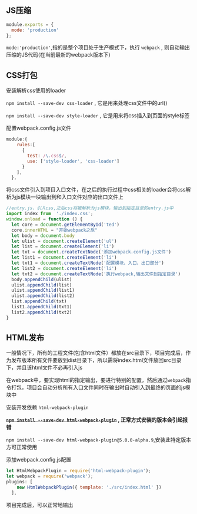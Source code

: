 ## JS压缩

```javascript
module.exports = {
  mode: 'production'
};
```

`mode:'production'`,指的是整个项目处于生产模式下，执行 `webpack` , 则自动输出压缩的JS代码(在当前最新的webpack版本下)

## CSS打包

安装解析css使用的loader

`npm install --save-dev css-loader` , 它是用来处理css文件中的url()

`npm install --save-dev style-loader` , 它是用来将css插入到页面的style标签

配置webpack.config.js文件

```javascript
module:{
    rules:[
      {
        test: /\.css$/,
        use: ['style-loader', 'css-loader']
      }
    ],
  },
```
将css文件引入到项目入口文件，在之后的执行过程中css相关的loader会将css解析为js模块一块输出到和入口文件对应的出口文件上

```javascript
//entry.js，引入css,之后css将被解析为js模块，输出到指定目录的entry.js中
import index from  './index.css';
window.onload = function () {
  let core = document.getElementById('ted')
  core.innerHTML = "开始webpack之旅"
  let body = document.body
  let ulist = document.createElement('ul')
  let list = document.createElement('li')
  let txt = document.createTextNode('添加webpack.config.js文件')
  let list1 = document.createElement('li')
  let txt1 = document.createTextNode('配置模块、入口、出口部分')
  let list2 = document.createElement('li')
  let txt2 = document.createTextNode('执行webpack,输出文件到指定目录')
  body.appendChild(ulist)
  ulist.appendChild(list)
  ulist.appendChild(list1)
  ulist.appendChild(list2)
  list.appendChild(txt)
  list1.appendChild(txt1)
  list2.appendChild(txt2)
}
```

## HTML发布

一般情况下，所有的工程文件(包含html文件）都放在src目录下，项目完成后，作为发布版本所有文件要放到dist目录下，所以需将index.html文件放回src目录下，并且该html文件不必再引入js

在webpack中，要实现html的指定输出，要进行特别的配置，然后通过`webpack`指令打包，项目会自动分析所有入口文件同时在输出时自动引入到最终的页面的js模块中

安装开发依赖 `html-webpack-plugin`

**~~`npm install --save-dev html-webpack-plugin`~~ , 正常方式安装的版本会引起报错**

`npm install --save-dev html-webpack-plugin@5.0.0-alpha.9`,安装此特定版本方可正常使用

添加webpack.config.js配置

```javascript
let HtmlWebpackPlugin = require('html-webpack-plugin');
let webpack = require('webpack');
plugins: [
    new HtmlWebpackPlugin({ template: './src/index.html' })
  ],
```
项目完成后，可以正常地输出
